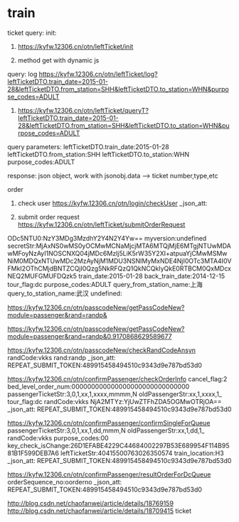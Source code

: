 train
=====
ticket query: 
init:
1. https://kyfw.12306.cn/otn/leftTicket/init

2. method get with dynamic js

query:
log 
https://kyfw.12306.cn/otn/leftTicket/log?leftTicketDTO.train_date=2015-01-28&leftTicketDTO.from_station=SHH&leftTicketDTO.to_station=WHN&purpose_codes=ADULT

1. https://kyfw.12306.cn/otn/leftTicket/queryT?leftTicketDTO.train_date=2015-01-28&leftTicketDTO.from_station=SHH&leftTicketDTO.to_station=WHN&purpose_codes=ADULT

query parameters:
leftTicketDTO.train_date:2015-01-28
leftTicketDTO.from_station:SHH
leftTicketDTO.to_station:WHN
purpose_codes:ADULT

response:
json object,  work with jsonobj.data --> ticket number,type,etc

order
1. check user
https://kyfw.12306.cn/otn/login/checkUser
_json_att:

2. submit order request
https://kyfw.12306.cn/otn/leftTicket/submitOrderRequest

ODc5NTU0:NzY3MDg3MzdhY2Y4N2Y4Yw==
myversion:undefined
secretStr:MjAxNS0wMS0yOCMwMCNaMjcjMTA6MTQjMjE6MTgjNTUwMDAwMFoyNzAyI1NOSCNXQ04jMDc6MzIj5LiK5rW35Y2XI+atpuaYjCMwMSMwNiM0MDQxNTUwMDc2MzAyNjM1MDU3NSNIMyMxNDE4NjI0OTc3MTA4I0VFMkI2OThCMjdBNTZCQjI0Qzg5NkRFQzQ1QkNCQkIyQkE0RTBCM0QxMDcxNEQ2MUFGMUFDQzk5
train_date:2015-01-28
back_train_date:2014-12-15
tour_flag:dc
purpose_codes:ADULT
query_from_station_name:上海
query_to_station_name:武汉
undefined:


https://kyfw.12306.cn/otn/passcodeNew/getPassCodeNew?module=passenger&rand=randp&


https://kyfw.12306.cn/otn/passcodeNew/getPassCodeNew?module=passenger&rand=randp&0.9170868629589677

https://kyfw.12306.cn/otn/passcodeNew/checkRandCodeAnsyn
randCode:vkks
rand:randp
_json_att:
REPEAT_SUBMIT_TOKEN:489915458494510c9343d9e787bd53d0

https://kyfw.12306.cn/otn/confirmPassenger/checkOrderInfo
cancel_flag:2
bed_level_order_num:000000000000000000000000000000
passengerTicketStr:3,0,1,xx,1,xxxx,mmmm,N
oldPassengerStr:xx,1,xxxx,1_
tour_flag:dc
randCode:vkks
NjA2MTYz:YjUwZTFhZDA5OGMwOTRjOA==
_json_att:
REPEAT_SUBMIT_TOKEN:489915458494510c9343d9e787bd53d0

https://kyfw.12306.cn/otn/confirmPassenger/confirmSingleForQueue
passengerTicketStr:3,0,1,xx,1,dd,mmm,N
oldPassengerStr:xx,1,dd,1_
randCode:vkks
purpose_codes:00
key_check_isChange:26D1EFABE4229C44684002297B53E689954F114B9581B1F599DEB7A6
leftTicketStr:40415500763026350574
train_location:H3
_json_att:
REPEAT_SUBMIT_TOKEN:489915458494510c9343d9e787bd53d0

https://kyfw.12306.cn/otn/confirmPassenger/resultOrderForDcQueue
orderSequence_no:oorderno
_json_att:
REPEAT_SUBMIT_TOKEN:489915458494510c9343d9e787bd53d0


http://blog.csdn.net/chaofanwei/article/details/18769159
http://blog.csdn.net/chaofanwei/article/details/18709415
ticket
